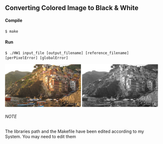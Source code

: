 ## Converting Colored Image to Black & White

#### Compile

	$ make

#### Run

	$ ./HW1 input_file [output_filename] [reference_filename] [perPixelError] [globalError]

<img src="../Screenshots/1/input.jpg" width="250px"/>  <img src="../Screenshots/1/output.png" width="250px"/>


###### NOTE

The libraries path and the Makefile have been edited according to my System. You may need to edit them
